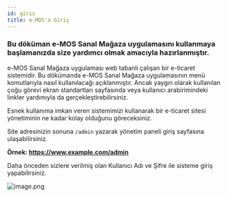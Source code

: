 ```yaml
---
id: giris
title: e-MOS'a Giriş
---
```


### Bu döküman e-MOS Sanal Mağaza uygulamasını kullanmaya başlamanızda size yardımcı olmak amacıyla hazırlanmıştır.

e-MOS Sanal Mağaza uygulaması web tabanlı çalışan bir e-ticaret sistemidir. Bu dökümanda e-MOS Sanal Mağaza uygulamasının menü komutlarıyla nasıl kullanılacağı açıklanmıştır. Ancak yaygın olarak kullanılan çoğu görevi ekran standartları sayfasında veya kullanıcı arabirimindeki linkler yardımıyla da gerçekleştirebilirsiniz.

Esnek kullanıma imkan veren sistemimizi kullanarak bir e-ticaret sitesi yönetiminin ne kadar kolay olduğunu göreceksiniz.

Site adresinizin sonuna <code>/admin</code> yazarak yönetim paneli giriş sayfasına ulaşabilirsiniz.

**Örnek: https://www.example.com/admin**

Daha önceden sizlere verilmiş olan Kullanıcı Adı ve Şifre ile sisteme giriş yapabilirsiniz.

![image.png](https://snipboard.io/mezAi6.jpg)
